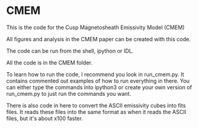 # CMEM
This is the code for the Cusp Magnetosheath Emissivity Model (CMEM) 

All figures and analysis in the CMEM paper can be created with this code. 

The code can be run from the shell, ipython or IDL. 

All the code is in the CMEM folder. 

To learn how to run the code, I recommend you look in run_cmem.py. It contains commented out examples of how to run everything in there. You can either type the commands into ipython3 or create your own version of run_cmem.py to just run the commands you want. 

There is also code in here to convert the ASCII emissivity cubes into fits files. It reads these files into the same format as when it reads the ASCII files, but it's about x100 faster. 
